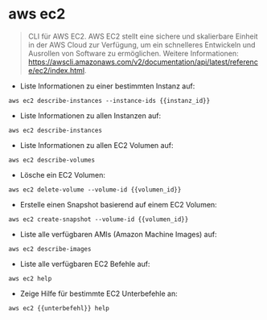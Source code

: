 # aws ec2

> CLI für AWS EC2.
> AWS EC2 stellt eine sichere und skalierbare Einheit in der AWS Cloud zur Verfügung, um ein schnelleres Entwickeln und Ausrollen von Software zu ermöglichen.
> Weitere Informationen: <https://awscli.amazonaws.com/v2/documentation/api/latest/reference/ec2/index.html>.

- Liste Informationen zu einer bestimmten Instanz auf:

`aws ec2 describe-instances --instance-ids {{instanz_id}}`

- Liste Informationen zu allen Instanzen auf:

`aws ec2 describe-instances`

- Liste Informationen zu allen EC2 Volumen auf:

`aws ec2 describe-volumes`

- Lösche ein EC2 Volumen:

`aws ec2 delete-volume --volume-id {{volumen_id}}`

- Erstelle einen Snapshot basierend auf einem EC2 Volumen:

`aws ec2 create-snapshot --volume-id {{volumen_id}}`

- Liste alle verfügbaren AMIs (Amazon Machine Images) auf:

`aws ec2 describe-images`

- Liste alle verfügbaren EC2 Befehle auf:

`aws ec2 help`

- Zeige Hilfe für bestimmte EC2 Unterbefehle an:

`aws ec2 {{unterbefehl}} help`
